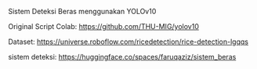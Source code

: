 Sistem Deteksi Beras menggunakan YOLOv10

Original Script Colab: https://github.com/THU-MIG/yolov10

Dataset: https://universe.roboflow.com/ricedetection/rice-detection-lgqqs

sistem deteksi: https://huggingface.co/spaces/faruqaziz/sistem_beras
